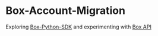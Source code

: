 # Box-Account-Migration
Exploring [Box-Python-SDK](https://github.com/box/box-python-sdk) and experimenting with [Box API](https://developer.box.com/reference/)


